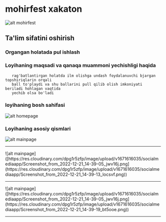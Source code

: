 # mohirfest xakaton
![alt mohirfest](https://mohirdev.uz/wp-content/uploads/photo_2022-06-20_12-16-20.jpg)

## Ta'lim sifatini oshirish
### Organgan holatada pul ishlash

### Loyihaning maqsadi va qanaqa muammoni yechishligi haqida
```Loyiha asosan yoshlarni ilmga qizqtirish hisoblanadi yani 
   rag'batlantirgan holatda ilm olishga undash foydalanuvchi bjargan topshiriqlarin orqali 
   ball to'playdi va shu ballarini pull qilib olish imkoniyati beriladi hohlagan vaqtida 
   yechib olsa bo'ladi
```
### loyihaning bosh sahifasi
![alt homepage]([https://drive.google.com/file/d/13x5pp-vwAdGDYcXhzyXNdci8RYdC383M/view?usp=share_link](https://res.cloudinary.com/dpg1r5zfp/image/upload/v1671616035/socialmediaapp/Screenshot_from_2022-12-21_14-38-58_cudr3x.png))

### Loyihaning asosiy qismlari
![alt mainpage](https://res.cloudinary.com/dpg1r5zfp/image/upload/v1671616035/socialmediaapp/Screenshot_from_2022-12-21_14-39-05_jwv16j.png)
<hr/>
![alt mainpage]([https://res.cloudinary.com/dpg1r5zfp/image/upload/v1671616035/socialmediaapp/Screenshot_from_2022-12-21_14-39-05_jwv16j.png](https://res.cloudinary.com/dpg1r5zfp/image/upload/v1671616035/socialmediaapp/Screenshot_from_2022-12-21_14-39-13_locsvf.png))
<hr/>
![alt mainpage]([https://res.cloudinary.com/dpg1r5zfp/image/upload/v1671616035/socialmediaapp/Screenshot_from_2022-12-21_14-39-05_jwv16j.png](https://res.cloudinary.com/dpg1r5zfp/image/upload/v1671616035/socialmediaapp/Screenshot_from_2022-12-21_14-39-19_bt5ooe.png))
<hr/>
